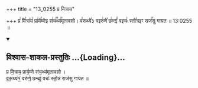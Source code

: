 +++
title = "13_0255 प्र मित्राय"

+++
प्र꣢ मि꣣त्रा꣢य꣣ प्रा꣢र्य꣣म्णेइ स꣢च꣣꣬थ्य꣢꣯मृतावसो। व꣣रूथ्ये꣢३ वइरु꣢णे꣣ छ꣢न्द्यं꣣ वइचः꣢ स्तो꣣त्रइꣳ राज꣢꣯सु गायत ॥ 13:0255 ॥

<div class="js_include" newlevelforh1="2" title="विश्वास-शाकल-प्रस्तुतिः" unfilled url="/vedAH_Rk/shAkalam/saMhitA/vishvAsa-prastutiH/08/101/05_pra_mitrAya.md">
<details open><summary><h2>विश्वास-शाकल-प्रस्तुतिः ...{Loading}...</h2></summary>


प्र मि॒त्राय॒ प्रार्य॒म्णे स॑च॒थ्य॑मृतावसो ।  
व॒रू॒थ्यं१॒॑ वरु॑णे॒ छन्द्यं॒ वचः॑ स्तो॒त्रं राज॑सु गायत ॥

</details>
</div>
